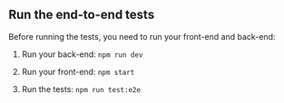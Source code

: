 ## Run the end-to-end tests

Before running the tests, you need to run your front-end and back-end:

1) Run your back-end: `npm run dev`

2) Run your front-end: `npm start`

3) Run the tests:  `npm run test:e2e`

